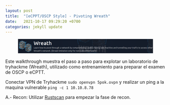 ```yaml
---
layout: post
title:  "[eCPPT/OSCP Style] - Pivoting Wreath"
date:   2021-10-17 09:29:20 +0700
categories: jekyll update
---
```

<figure>
<img src="/assets/img/wreath.png" alt="wreath">
</figure>

Este walkthrough muestra el paso a paso para explotar un laboratorio de tryhackme (Wreath), utilizado como entrenamiento para preparar el examen de OSCP o eCPTT.

Conectar VPN de Tryhackme `sudo openvpn 5pok.ovpn` y realizar un ping a la maquina vulnerable `ping -c 1 10.10.8.78`


A.- Recon: Utilizar [Rustscan][rustscan] para empezar la fase de recon.

[rustscan]: https://github.com/RustScan/RustScan

